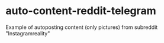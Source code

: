 # auto-content-reddit-telegram
Example of autoposting content (only pictures) from subreddit "Instagramreality"
